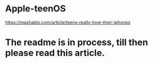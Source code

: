 # Apple-teenOS
https://mashable.com/article/teens-really-love-their-iphones 
# The readme is in process, till then please read this article. 
